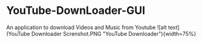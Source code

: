 # YouTube-DownLoader-GUI
An application to download Videos and Music from Youtube
![alt text](YouTube Downloader Screnshot.PNG "YouTube Downloader"){width=75%}
